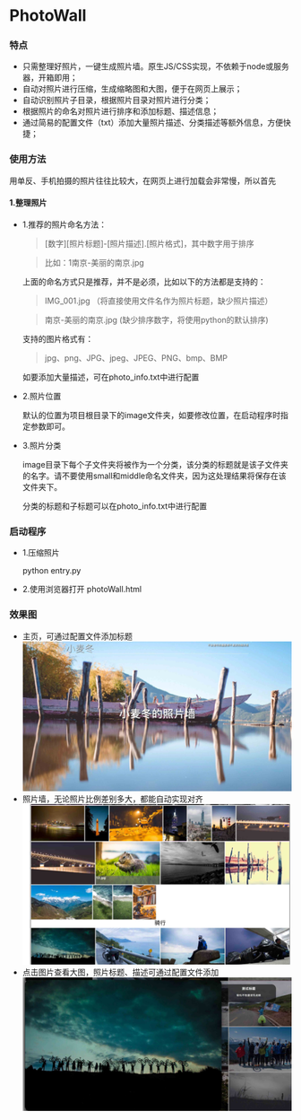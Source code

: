 # PhotoWall

### 特点

- 只需整理好照片，一键生成照片墙。原生JS/CSS实现，不依赖于node或服务器，开箱即用；
- 自动对照片进行压缩，生成缩略图和大图，便于在网页上展示；
- 自动识别照片子目录，根据照片目录对照片进行分类；
- 根据照片的命名对照片进行排序和添加标题、描述信息；
- 通过简易的配置文件（txt）添加大量照片描述、分类描述等额外信息，方便快捷；

### 使用方法

用单反、手机拍摄的照片往往比较大，在网页上进行加载会非常慢，所以首先

#### 1.整理照片

- 1.推荐的照片命名方法：

	> [数字][照片标题]-[照片描述].[照片格式]，其中数字用于排序
	
	> 比如：1南京-美丽的南京.jpg
	
	上面的命名方式只是推荐，并不是必须，比如以下的方法都是支持的：
	> IMG_001.jpg （将直接使用文件名作为照片标题，缺少照片描述）
	
	> 南京-美丽的南京.jpg (缺少排序数字，将使用python的默认排序)
	
	支持的图片格式有：
	
	> jpg、png、JPG、jpeg、JPEG、PNG、bmp、BMP
	
	如要添加大量描述，可在photo_info.txt中进行配置

- 2.照片位置
	
	默认的位置为项目根目录下的image文件夹，如要修改位置，在启动程序时指定参数即可。

- 3.照片分类
	
	image目录下每个子文件夹将被作为一个分类，该分类的标题就是该子文件夹的名字。请不要使用small和middle命名文件夹，因为这处理结果将保存在该文件夹下。
	
	分类的标题和子标题可以在photo_info.txt中进行配置

### 启动程序

- 1.压缩照片
	
	python entry.py
	
- 2.使用浏览器打开 photoWall.html

### 效果图

- 主页，可通过配置文件添加标题
![](./resource/image/main_page.jpg)
- 照片墙，无论照片比例差别多大，都能自动实现对齐
![](./resource/image/page.jpg)
- 点击图片查看大图，照片标题、描述可通过配置文件添加
![](./resource/image/middle.jpg)



